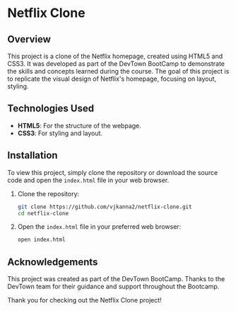# Netflix Clone

## Overview

This project is a clone of the Netflix homepage, created using HTML5 and CSS3. It was developed as part of the DevTown BootCamp to demonstrate the skills and concepts learned during the course. The goal of this project is to replicate the visual design of Netflix's homepage, focusing on layout, styling.


## Technologies Used

- **HTML5**: For the structure of the webpage.
- **CSS3**: For styling and layout.

## Installation

To view this project, simply clone the repository or download the source code and open the `index.html` file in your web browser.

1. Clone the repository:

    ```bash
    git clone https://github.com/vjkanna2/netflix-clone.git
    cd netflix-clone
    ```

2. Open the `index.html` file in your preferred web browser:

    ```bash
    open index.html
    ```

## Acknowledgements

This project was created as part of the DevTown BootCamp. Thanks to the DevTown team for their guidance and support throughout the Bootcamp.


Thank you for checking out the Netflix Clone project!
